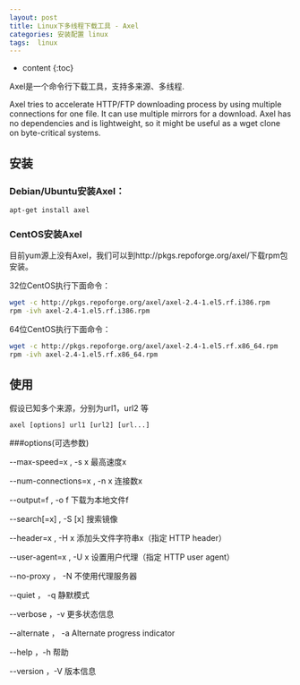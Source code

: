 ```yaml
---
layout: post
title: Linux下多线程下载工具 - Axel
categories: 安装配置 linux
tags:  linux
---
```


* content
{:toc}

Axel是一个命令行下载工具，支持多来源、多线程.

Axel tries to accelerate HTTP/FTP downloading process by using multiple connections for one file. 
It can use multiple mirrors for a download. Axel has no dependencies and is lightweight, so it might be useful as a wget clone on byte-critical systems.





## 安装

### Debian/Ubuntu安装Axel：
>
`apt-get install axel`

### CentOS安装Axel
目前yum源上没有Axel，我们可以到http://pkgs.repoforge.org/axel/下载rpm包安装。

32位CentOS执行下面命令：

```bash
wget -c http://pkgs.repoforge.org/axel/axel-2.4-1.el5.rf.i386.rpm
rpm -ivh axel-2.4-1.el5.rf.i386.rpm
```

64位CentOS执行下面命令：

```bash
wget -c http://pkgs.repoforge.org/axel/axel-2.4-1.el5.rf.x86_64.rpm
rpm -ivh axel-2.4-1.el5.rf.x86_64.rpm
```

## 使用
假设已知多个来源，分别为url1，url2 等

> 
`axel [options] url1 [url2] [url...]`

###options(可选参数)
>
--max-speed=x , -s x         最高速度x

--num-connections=x , -n x   连接数x 

--output=f , -o f            下载为本地文件f 

--search[=x] , -S [x]        搜索镜像 

--header=x , -H x            添加头文件字符串x（指定 HTTP header）

--user-agent=x , -U x        设置用户代理（指定 HTTP user agent）

--no-proxy ， -N             不使用代理服务器 

--quiet ， -q                静默模式 

--verbose ，-v               更多状态信息 

--alternate ， -a            Alternate progress indicator 

--help ，-h                  帮助

--version ，-V               版本信息

